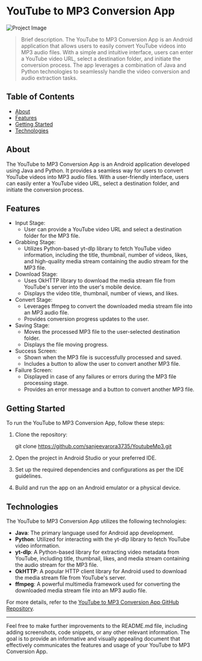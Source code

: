 # YouTube to MP3 Conversion App

![Project Image](https://upload.wikimedia.org/wikipedia/commons/e/e1/Logo_of_YouTube_%282015-2017%29.svg)

> Brief description.
The YouTube to MP3 Conversion App is an Android application that allows users to easily convert YouTube videos into MP3 audio files. With a simple and intuitive interface, users can enter a YouTube video URL, select a destination folder, and initiate the conversion process. The app leverages a combination of Java and Python technologies to seamlessly handle the video conversion and audio extraction tasks.

## Table of Contents

- [About](#about)
- [Features](#features)
- [Getting Started](#getting-started)
- [Technologies](#technologies)

## About

The YouTube to MP3 Conversion App is an Android application developed using Java and Python. It provides a seamless way for users to convert YouTube videos into MP3 audio files. With a user-friendly interface, users can easily enter a YouTube video URL, select a destination folder, and initiate the conversion process.

## Features

- Input Stage:
  - User can provide a YouTube video URL and select a destination folder for the MP3 file.
- Grabbing Stage:
  - Utilizes Python-based yt-dlp library to fetch YouTube video information, including the title, thumbnail, number of videos, likes, and high-quality media stream containing the audio stream for the MP3 file.
- Download Stage:
  - Uses OkHTTP library to download the media stream file from YouTube's server into the user's mobile device.
  - Displays the video title, thumbnail, number of views, and likes.
- Convert Stage:
  - Leverages ffmpeg to convert the downloaded media stream file into an MP3 audio file.
  - Provides conversion progress updates to the user.
- Saving Stage:
  - Moves the processed MP3 file to the user-selected destination folder.
  - Displays the file moving progress.
- Success Screen:
  - Shown when the MP3 file is successfully processed and saved.
  - Includes a button to allow the user to convert another MP3 file.
- Failure Screen:
  - Displayed in case of any failures or errors during the MP3 file processing stage.
  - Provides an error message and a button to convert another MP3 file.

## Getting Started

To run the YouTube to MP3 Conversion App, follow these steps:

1. Clone the repository:

    git clone https://github.com/sanjeevarora3735/YoutubeMp3.git
    

2. Open the project in Android Studio or your preferred IDE.

3. Set up the required dependencies and configurations as per the IDE guidelines.

4. Build and run the app on an Android emulator or a physical device.

## Technologies

The YouTube to MP3 Conversion App utilizes the following technologies:

- **Java**: The primary language used for Android app development.
- **Python**: Utilized for interacting with the yt-dlp library to fetch YouTube video information.
- **yt-dlp**: A Python-based library for extracting video metadata from YouTube, including title, thumbnail, likes, and media stream containing the audio stream for the MP3 file.
- **OkHTTP**: A popular HTTP client library for Android used to download the media stream file from YouTube's server.
- **ffmpeg**: A powerful multimedia framework used for converting the downloaded media stream file into an MP3 audio file.

For more details, refer to the [YouTube to MP3 Conversion App GitHub Repository](https://github.com/sanjeevarora3735/YoutubeMp3).

---

Feel free to make further improvements to the README.md file, including adding screenshots, code snippets, or any other relevant information. The goal is to provide an informative and visually appealing document that effectively communicates the features and usage of your YouTube to MP3 Conversion App.

